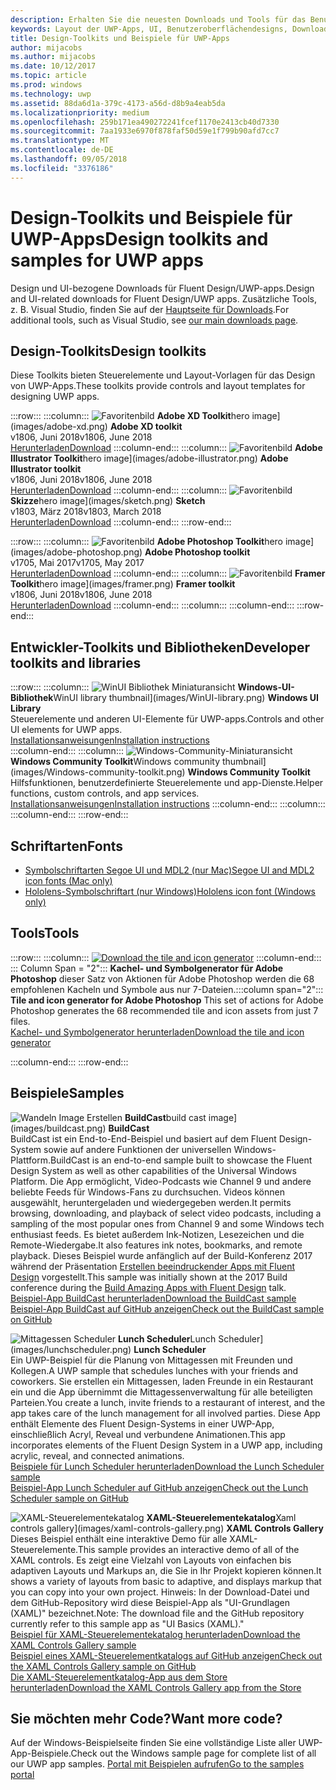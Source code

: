 ```yaml
---
description: Erhalten Sie die neuesten Downloads und Tools für das Benutzeroberflächenlayout und Steuerelementdesign für UWP-Apps.
keywords: Layout der UWP-Apps, UI, Benutzeroberflächendesigns, Downloads, UWP-Tools
title: Design-Toolkits und Beispiele für UWP-Apps
author: mijacobs
ms.author: mijacobs
ms.date: 10/12/2017
ms.topic: article
ms.prod: windows
ms.technology: uwp
ms.assetid: 88da6d1a-379c-4173-a56d-d8b9a4eab5da
ms.localizationpriority: medium
ms.openlocfilehash: 259b171ea490272241fcef1170e2413cb40d7330
ms.sourcegitcommit: 7aa1933e6970f878faf50d59e1f799b90afd7cc7
ms.translationtype: MT
ms.contentlocale: de-DE
ms.lasthandoff: 09/05/2018
ms.locfileid: "3376186"
---
```

# <a name="design-toolkits-and-samples-for-uwp-apps"></a><span data-ttu-id="e7fde-104">Design-Toolkits und Beispiele für UWP-Apps</span><span class="sxs-lookup"><span data-stu-id="e7fde-104">Design toolkits and samples for UWP apps</span></span>
 

<span data-ttu-id="e7fde-105">Design und UI-bezogene Downloads für Fluent Design/UWP-apps.</span><span class="sxs-lookup"><span data-stu-id="e7fde-105">Design and UI-related downloads for Fluent Design/UWP apps.</span></span> <span data-ttu-id="e7fde-106">Zusätzliche Tools, z. B. Visual Studio, finden Sie auf der <a href="https://developer.microsoft.com/downloads">Hauptseite für Downloads</a>.</span><span class="sxs-lookup"><span data-stu-id="e7fde-106">For additional tools, such as Visual Studio, see <a href="https://developer.microsoft.com/downloads">our main downloads page</a>.</span></span> 


## <a name="design-toolkits"></a><span data-ttu-id="e7fde-107">Design-Toolkits</span><span class="sxs-lookup"><span data-stu-id="e7fde-107">Design toolkits</span></span>

<span data-ttu-id="e7fde-108">Diese Toolkits bieten Steuerelemente und Layout-Vorlagen für das Design von UWP-Apps.</span><span class="sxs-lookup"><span data-stu-id="e7fde-108">These toolkits provide controls and layout templates for designing UWP apps.</span></span>

:::row:::
    :::column:::
        ![<span data-ttu-id="e7fde-109">Favoritenbild](images/adobe-xd.png) <b>Adobe XD Toolkit</b></span><span class="sxs-lookup"><span data-stu-id="e7fde-109">hero image](images/adobe-xd.png) <b>Adobe XD toolkit</b></span></span><br>
        <span data-ttu-id="e7fde-110">v1806, Juni 2018</span><span class="sxs-lookup"><span data-stu-id="e7fde-110">v1806, June 2018</span></span><br>
        <a href="https://aka.ms/adobexdtoolkit"><span data-ttu-id="e7fde-111">Herunterladen</span><span class="sxs-lookup"><span data-stu-id="e7fde-111">Download</span></span></a>
    :::column-end:::
    :::column:::
        ![<span data-ttu-id="e7fde-112">Favoritenbild](images/adobe-illustrator.png) <b>Adobe Illustrator Toolkit</b></span><span class="sxs-lookup"><span data-stu-id="e7fde-112">hero image](images/adobe-illustrator.png) <b>Adobe Illustrator toolkit</b></span></span><br>
        <span data-ttu-id="e7fde-113">v1806, Juni 2018</span><span class="sxs-lookup"><span data-stu-id="e7fde-113">v1806, June 2018</span></span><br>
        <a href="https://aka.ms/adobeillustratortoolkit"><span data-ttu-id="e7fde-114">Herunterladen</span><span class="sxs-lookup"><span data-stu-id="e7fde-114">Download</span></span></a>
    :::column-end:::
    :::column:::
        ![<span data-ttu-id="e7fde-115">Favoritenbild](images/sketch.png) <b>Skizze</b></span><span class="sxs-lookup"><span data-stu-id="e7fde-115">hero image](images/sketch.png) <b>Sketch</b></span></span><br>
        <span data-ttu-id="e7fde-116">v1803, März 2018</span><span class="sxs-lookup"><span data-stu-id="e7fde-116">v1803, March 2018</span></span><br>
        <a href="https://aka.ms/sketchtoolkit"><span data-ttu-id="e7fde-117">Herunterladen</span><span class="sxs-lookup"><span data-stu-id="e7fde-117">Download</span></span></a>
    :::column-end:::
:::row-end:::

:::row:::
    :::column:::
        ![<span data-ttu-id="e7fde-118">Favoritenbild](images/adobe-photoshop.png) <b>Adobe Photoshop Toolkit</b></span><span class="sxs-lookup"><span data-stu-id="e7fde-118">hero image](images/adobe-photoshop.png) <b>Adobe Photoshop toolkit</b></span></span><br>
        <span data-ttu-id="e7fde-119">v1705, Mai 2017</span><span class="sxs-lookup"><span data-stu-id="e7fde-119">v1705, May 2017</span></span><br>
        <a href="https://aka.ms/adobephotoshoptoolkit"><span data-ttu-id="e7fde-120">Herunterladen</span><span class="sxs-lookup"><span data-stu-id="e7fde-120">Download</span></span></a>
    :::column-end:::
    :::column:::
        ![<span data-ttu-id="e7fde-121">Favoritenbild](images/framer.png) <b>Framer Toolkit</b></span><span class="sxs-lookup"><span data-stu-id="e7fde-121">hero image](images/framer.png) <b>Framer toolkit</b></span></span><br>
        <span data-ttu-id="e7fde-122">v1806, Juni 2018</span><span class="sxs-lookup"><span data-stu-id="e7fde-122">v1806, June 2018</span></span><br>
        <a href="https://aka.ms/framertoolkit"><span data-ttu-id="e7fde-123">Herunterladen</span><span class="sxs-lookup"><span data-stu-id="e7fde-123">Download</span></span></a>
    :::column-end:::
    :::column:::
    :::column-end:::
:::row-end:::

## <a name="developer-toolkits-and-libraries"></a><span data-ttu-id="e7fde-124">Entwickler-Toolkits und Bibliotheken</span><span class="sxs-lookup"><span data-stu-id="e7fde-124">Developer toolkits and libraries</span></span>

:::row:::
    :::column:::
        ![<span data-ttu-id="e7fde-125">WinUI Bibliothek Miniaturansicht](images/WinUI-library.png) <b>Windows-UI-Bibliothek</b></span><span class="sxs-lookup"><span data-stu-id="e7fde-125">WinUI library thumbnail](images/WinUI-library.png) <b>Windows UI Library</b></span></span><br>
        <span data-ttu-id="e7fde-126">Steuerelemente und anderen UI-Elemente für UWP-apps.</span><span class="sxs-lookup"><span data-stu-id="e7fde-126">Controls and other UI elements for UWP apps.</span></span><br/>
        <a href="/uwp/toolkits/winui/getting-started"><span data-ttu-id="e7fde-127">Installationsanweisungen</span><span class="sxs-lookup"><span data-stu-id="e7fde-127">Installation instructions</span></span></a><br/>
    :::column-end:::
    :::column:::
        ![<span data-ttu-id="e7fde-128">Windows-Community-Miniaturansicht](images/Windows-community-toolkit.png) <b>Windows Community Toolkit</b></span><span class="sxs-lookup"><span data-stu-id="e7fde-128">Windows community thumbnail](images/Windows-community-toolkit.png) <b>Windows Community Toolkit</b></span></span><br>
        <span data-ttu-id="e7fde-129">Hilfsfunktionen, benutzerdefinierte Steuerelemente und app-Dienste.</span><span class="sxs-lookup"><span data-stu-id="e7fde-129">Helper functions, custom controls, and app services.</span></span><br />
        <a href="/windows/uwpcommunitytoolkit/getting-started"><span data-ttu-id="e7fde-130">Installationsanweisungen</span><span class="sxs-lookup"><span data-stu-id="e7fde-130">Installation instructions</span></span></a>
    :::column-end:::
    :::column:::
    :::column-end:::
:::row-end:::

## <a name="fonts"></a><span data-ttu-id="e7fde-131">Schriftarten</span><span class="sxs-lookup"><span data-stu-id="e7fde-131">Fonts</span></span>

* <a href="https://aka.ms/SegoeFonts"><span data-ttu-id="e7fde-132">Symbolschriftarten Segoe UI und MDL2 (nur Mac)</span><span class="sxs-lookup"><span data-stu-id="e7fde-132">Segoe UI and MDL2 icon fonts (Mac only)</span></span></a>
* <a href="https://aka.ms/hololensiconfont"><span data-ttu-id="e7fde-133">Hololens-Symbolschriftart (nur Windows)</span><span class="sxs-lookup"><span data-stu-id="e7fde-133">Hololens icon font (Windows only)</span></span></a>

## <a name="tools"></a><span data-ttu-id="e7fde-134">Tools</span><span class="sxs-lookup"><span data-stu-id="e7fde-134">Tools</span></span>

:::row:::
    :::column:::
        <a href="http://go.microsoft.com/fwlink/p/?LinkId=760394"><img src="images/tile-icon-generator.png" alt="Download the tile and icon generator"/></a>
    :::column-end:::
    <span data-ttu-id="e7fde-135">::: Column Span = "2"::: **Kachel- und Symbolgenerator für Adobe Photoshop** dieser Satz von Aktionen für Adobe Photoshop werden die 68 empfohlenen Kacheln und Symbole aus nur 7-Dateien.</span><span class="sxs-lookup"><span data-stu-id="e7fde-135">:::column span="2"::: **Tile and icon generator for Adobe Photoshop** This set of actions for Adobe Photoshop generates the 68 recommended tile and icon assets from just 7 files.</span></span> <br/><a href="http://go.microsoft.com/fwlink/p/?LinkId=760394"><span data-ttu-id="e7fde-136">Kachel- und Symbolgenerator herunterladen</span><span class="sxs-lookup"><span data-stu-id="e7fde-136">Download the tile and icon generator</span></span></a></p>
    :::column-end:::
:::row-end:::

    
## <a name="samples"></a><span data-ttu-id="e7fde-137">Beispiele</span><span class="sxs-lookup"><span data-stu-id="e7fde-137">Samples</span></span>

![<span data-ttu-id="e7fde-138">Wandeln Image Erstellen](images/buildcast.png)
**BuildCast**</span><span class="sxs-lookup"><span data-stu-id="e7fde-138">build cast image](images/buildcast.png)
**BuildCast**</span></span><br>
<span data-ttu-id="e7fde-139">BuildCast ist ein End-to-End-Beispiel und basiert auf dem Fluent Design-System sowie auf andere Funktionen der universellen Windows-Plattform.</span><span class="sxs-lookup"><span data-stu-id="e7fde-139">BuildCast is an end-to-end sample built to showcase the Fluent Design System as well as other capabilities of the Universal Windows Platform.</span></span> <span data-ttu-id="e7fde-140">Die App ermöglicht, Video-Podcasts wie Channel 9 und andere beliebte Feeds für Windows-Fans zu durchsuchen. Videos können ausgewählt, heruntergeladen und wiedergegeben werden.</span><span class="sxs-lookup"><span data-stu-id="e7fde-140">It permits browsing, downloading, and playback of select video podcasts, including a sampling of the most popular ones from Channel 9 and some Windows tech enthusiast feeds.</span></span> <span data-ttu-id="e7fde-141">Es bietet außerdem Ink-Notizen, Lesezeichen und die Remote-Wiedergabe.</span><span class="sxs-lookup"><span data-stu-id="e7fde-141">It also features ink notes, bookmarks, and remote playback.</span></span> <span data-ttu-id="e7fde-142">Dieses Beispiel wurde anfänglich auf der Build-Konferenz 2017 während der Präsentation <a href="https://channel9.msdn.com/Events/Build/2017/B8034">Erstellen beeindruckender Apps mit Fluent Design</a> vorgestellt.</span><span class="sxs-lookup"><span data-stu-id="e7fde-142">This sample was initially shown at the 2017 Build conference during the <a href="https://channel9.msdn.com/Events/Build/2017/B8034">Build Amazing Apps with Fluent Design</a> talk.</span></span> <br>
<a href="https://github.com/Microsoft/BuildCast/archive/master.zip"><span data-ttu-id="e7fde-143">Beispiel-App BuildCast herunterladen</span><span class="sxs-lookup"><span data-stu-id="e7fde-143">Download the BuildCast sample</span></span></a> <br><a href="https://github.com/Microsoft/BuildCast"><span data-ttu-id="e7fde-144">Beispiel-App BuildCast auf GitHub anzeigen</span><span class="sxs-lookup"><span data-stu-id="e7fde-144">Check out the BuildCast sample on GitHub</span></span></a>

![<span data-ttu-id="e7fde-145">Mittagessen Scheduler](images/lunchscheduler.png)
**Lunch Scheduler**</span><span class="sxs-lookup"><span data-stu-id="e7fde-145">Lunch Scheduler](images/lunchscheduler.png)
**Lunch Scheduler**</span></span><br>
<span data-ttu-id="e7fde-146">Ein UWP-Beispiel für die Planung von Mittagessen mit Freunden und Kollegen.</span><span class="sxs-lookup"><span data-stu-id="e7fde-146">A UWP sample that schedules lunches with your friends and coworkers.</span></span> <span data-ttu-id="e7fde-147">Sie erstellen ein Mittagessen, laden Freunde in ein Restaurant ein und die App übernimmt die Mittagessenverwaltung für alle beteiligten Parteien.</span><span class="sxs-lookup"><span data-stu-id="e7fde-147">You create a lunch, invite friends to a restaurant of interest, and the app takes care of the lunch management for all involved parties.</span></span> <span data-ttu-id="e7fde-148">Diese App enthält Elemente des Fluent Design-Systems in einer UWP-App, einschließlich Acryl, Reveal und verbundene Animationen.</span><span class="sxs-lookup"><span data-stu-id="e7fde-148">This app incorporates elements of the Fluent Design System in a UWP app, including acrylic, reveal, and connected animations.</span></span> <br/><a href="https://github.com/Microsoft/Windows-appsample-lunch-scheduler/archive/master.zip"><span data-ttu-id="e7fde-149">Beispiele für Lunch Scheduler herunterladen</span><span class="sxs-lookup"><span data-stu-id="e7fde-149">Download the Lunch Scheduler sample</span></span></a><br/><a href="https://github.com/Microsoft/Windows-appsample-lunch-scheduler"><span data-ttu-id="e7fde-150">Beispiel-App Lunch Scheduler auf GitHub anzeigen</span><span class="sxs-lookup"><span data-stu-id="e7fde-150">Check out the Lunch Scheduler sample on GitHub</span></span></a></p>  

![<span data-ttu-id="e7fde-151">XAML-Steuerelementekatalog](images/xaml-controls-gallery.png)
**XAML-Steuerelementekatalog**</span><span class="sxs-lookup"><span data-stu-id="e7fde-151">Xaml controls gallery](images/xaml-controls-gallery.png)
**XAML Controls Gallery**</span></span><br>
<span data-ttu-id="e7fde-152">Dieses Beispiel enthält eine interaktive Demo für alle XAML-Steuerelemente.</span><span class="sxs-lookup"><span data-stu-id="e7fde-152">This sample provides an interactive demo of all of the XAML controls.</span></span> <span data-ttu-id="e7fde-153">Es zeigt eine Vielzahl von Layouts von einfachen bis adaptiven Layouts und Markups an, die Sie in Ihr Projekt kopieren können.</span><span class="sxs-lookup"><span data-stu-id="e7fde-153">It shows a variety of layouts from basic to adaptive, and displays markup that you can copy into your own project.</span></span> <span data-ttu-id="e7fde-154">Hinweis: In der Download-Datei und dem GitHub-Repository wird diese Beispiel-App als "UI-Grundlagen (XAML)" bezeichnet.</span><span class="sxs-lookup"><span data-stu-id="e7fde-154">Note: The download file and the GitHub repository currently refer to this sample app as "UI Basics (XAML)."</span></span> <br/><a href="https://github.com/Microsoft/Windows-universal-samples/archive/master.zip"><span data-ttu-id="e7fde-155">Beispiel für XAML-Steuerelementekatalog herunterladen</span><span class="sxs-lookup"><span data-stu-id="e7fde-155">Download the XAML Controls Gallery sample</span></span></a><br/><a href="https://github.com/Microsoft/Windows-universal-samples/tree/master/Samples/XamlUIBasics"><span data-ttu-id="e7fde-156">Beispiel eines XAML-Steuerelementkatalogs auf GitHub anzeigen</span><span class="sxs-lookup"><span data-stu-id="e7fde-156">Check out the XAML Controls Gallery sample on GitHub</span></span></a> <br/><a href="https://www.microsoft.com/store/apps/9msvh128x2zt"><span data-ttu-id="e7fde-157">Die XAML-Steuerelementkatalog-App aus dem Store herunterladen</span><span class="sxs-lookup"><span data-stu-id="e7fde-157">Download the XAML Controls Gallery app from the Store</span></span></a></p>

## <a name="want-more-code"></a><span data-ttu-id="e7fde-158">Sie möchten mehr Code?</span><span class="sxs-lookup"><span data-stu-id="e7fde-158">Want more code?</span></span>

<span data-ttu-id="e7fde-159">Auf der Windows-Beispielseite finden Sie eine vollständige Liste aller UWP-App-Beispiele.</span><span class="sxs-lookup"><span data-stu-id="e7fde-159">Check out the Windows sample page for complete list of all our UWP app samples.</span></span> <a href="https://developer.microsoft.com/samples"><span data-ttu-id="e7fde-160">Portal mit Beispielen aufrufen</span><span class="sxs-lookup"><span data-stu-id="e7fde-160">Go to the samples portal</span></span></a>
